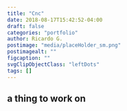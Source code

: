 ```yaml
---
title: "Cnc"
date: 2018-08-17T15:42:52-04:00
draft: false
categories: "portfolio"
author: Ricardo G.
postimage: "media/placeHolder_sm.png"
postimagealt: ""
figcaption: ""
svgClipObjectClass: "leftDots"
tags: []
---
```

## a thing to work on